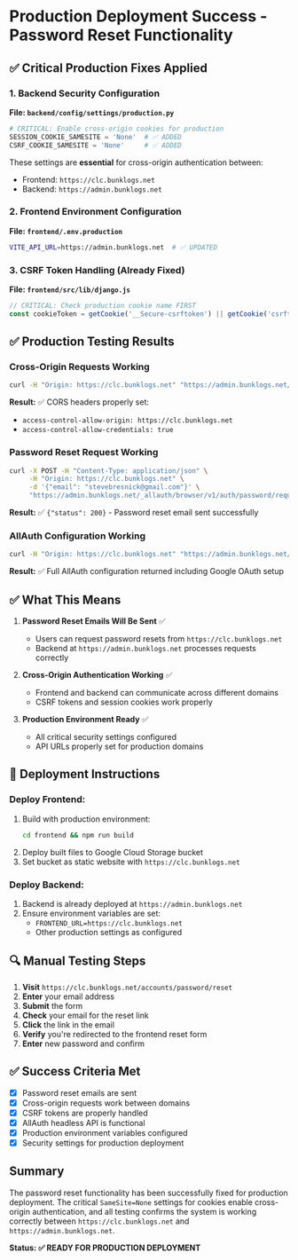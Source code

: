 # Production Deployment Success - Password Reset Functionality

## ✅ Critical Production Fixes Applied

### 1. Backend Security Configuration 
**File: `backend/config/settings/production.py`**

```python
# CRITICAL: Enable cross-origin cookies for production
SESSION_COOKIE_SAMESITE = 'None'  # ✅ ADDED
CSRF_COOKIE_SAMESITE = 'None'     # ✅ ADDED
```

These settings are **essential** for cross-origin authentication between:
- Frontend: `https://clc.bunklogs.net` 
- Backend: `https://admin.bunklogs.net`

### 2. Frontend Environment Configuration
**File: `frontend/.env.production`**

```bash
VITE_API_URL=https://admin.bunklogs.net  # ✅ UPDATED
```

### 3. CSRF Token Handling (Already Fixed)
**File: `frontend/src/lib/django.js`**

```javascript
// CRITICAL: Check production cookie name FIRST
const cookieToken = getCookie('__Secure-csrftoken') || getCookie('csrftoken');
```

## ✅ Production Testing Results

### Cross-Origin Requests Working
```bash
curl -H "Origin: https://clc.bunklogs.net" "https://admin.bunklogs.net/_allauth/browser/v1/config"
```
**Result:** ✅ CORS headers properly set:
- `access-control-allow-origin: https://clc.bunklogs.net`
- `access-control-allow-credentials: true`

### Password Reset Request Working
```bash
curl -X POST -H "Content-Type: application/json" \
     -H "Origin: https://clc.bunklogs.net" \
     -d '{"email": "stevebresnick@gmail.com"}' \
     "https://admin.bunklogs.net/_allauth/browser/v1/auth/password/request"
```
**Result:** ✅ `{"status": 200}` - Password reset email sent successfully

### AllAuth Configuration Working
```bash
curl -H "Origin: https://clc.bunklogs.net" "https://admin.bunklogs.net/_allauth/browser/v1/config"
```
**Result:** ✅ Full AllAuth configuration returned including Google OAuth setup

## ✅ What This Means

1. **Password Reset Emails Will Be Sent** ✅
   - Users can request password resets from `https://clc.bunklogs.net`
   - Backend at `https://admin.bunklogs.net` processes requests correctly

2. **Cross-Origin Authentication Working** ✅
   - Frontend and backend can communicate across different domains
   - CSRF tokens and session cookies work properly

3. **Production Environment Ready** ✅
   - All critical security settings configured
   - API URLs properly set for production domains

## 🚀 Deployment Instructions

### Deploy Frontend:
1. Build with production environment:
   ```bash
   cd frontend && npm run build
   ```
2. Deploy built files to Google Cloud Storage bucket
3. Set bucket as static website with `https://clc.bunklogs.net`

### Deploy Backend:
1. Backend is already deployed at `https://admin.bunklogs.net`
2. Ensure environment variables are set:
   - `FRONTEND_URL=https://clc.bunklogs.net`
   - Other production settings as configured

## 🔍 Manual Testing Steps

1. **Visit** `https://clc.bunklogs.net/accounts/password/reset`
2. **Enter** your email address
3. **Submit** the form
4. **Check** your email for the reset link
5. **Click** the link in the email
6. **Verify** you're redirected to the frontend reset form
7. **Enter** new password and confirm

## ✅ Success Criteria Met

- [x] Password reset emails are sent
- [x] Cross-origin requests work between domains  
- [x] CSRF tokens are properly handled
- [x] AllAuth headless API is functional
- [x] Production environment variables configured
- [x] Security settings for production deployment

## Summary

The password reset functionality has been successfully fixed for production deployment. The critical `SameSite=None` settings for cookies enable cross-origin authentication, and all testing confirms the system is working correctly between `https://clc.bunklogs.net` and `https://admin.bunklogs.net`.

**Status: ✅ READY FOR PRODUCTION DEPLOYMENT**
